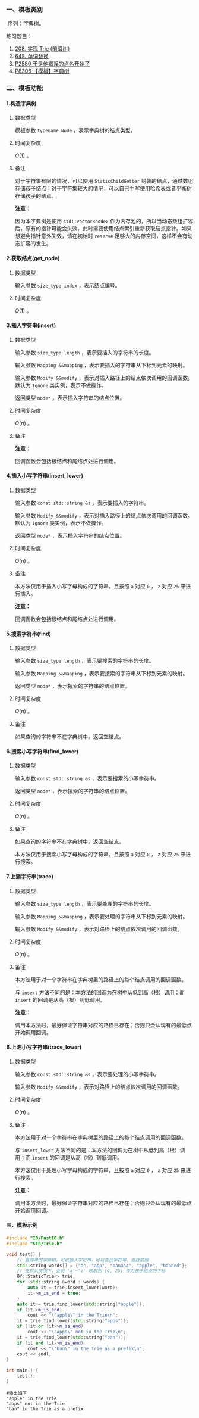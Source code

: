 ### 一、模板类别

​	序列：字典树。

  练习题目：

1. [208. 实现 Trie (前缀树)](https://leetcode.cn/problems/implement-trie-prefix-tree)
2. [648. 单词替换](https://leetcode.cn/problems/replace-words/)
3. [P2580 于是他错误的点名开始了](https://www.luogu.com.cn/problem/P2580)
4. [P8306 【模板】字典树](https://www.luogu.com.cn/problem/P8306)



### 二、模板功能


#### 1.构造字典树

1. 数据类型

   模板参数 `typename Node` ，表示字典树的结点类型。

2. 时间复杂度

   $O(1)$ 。

3. 备注

   对于字符集有限的情况，可以使用 `StaticChildGetter` 封装的结点，通过数组存储孩子结点；对于字符集较大的情况，可以自己手写使用哈希表或者平衡树存储孩子的结点。

   **注意：**

   因为本字典树是使用 `std::vector<node>` 作为内存池的，所以当动态数组扩容后，原有的指针可能会失效。此时需要使用结点索引重新获取结点指针。如果想避免指针意外失效，请在初始时 `reserve` 足够大的内存空间，这样不会有动态扩容的发生。

#### 2.获取结点(get_node)

1. 数据类型

   输入参数 `size_type index` ，表示结点编号。

2. 时间复杂度

    $O(1)$ 。

#### 3.插入字符串(insert)

1. 数据类型

   输入参数 `size_type length` ，表示要插入的字符串的长度。

   输入参数 `Mapping &&mapping` ，表示要插入的字符串从下标到元素的映射。

   输入参数 `Modify &&modify` ，表示对插入路径上的结点依次调用的回调函数。默认为 `Ignore` 类实例，表示不做操作。

   返回类型 `node*` ，表示插入字符串的结点位置。

2. 时间复杂度

   $O(n)$ 。
   
3. 备注

   **注意：**

   回调函数会包括根结点和尾结点处进行调用。

#### 4.插入小写字符串(insert_lower)

1. 数据类型

   输入参数 `const std::string &s` ，表示要插入的字符串。

   输入参数 `Modify &&modify` ，表示对插入路径上的结点依次调用的回调函数。默认为 `Ignore` 类实例，表示不做操作。

   返回类型 `node*` ，表示插入字符串的结点位置。

2. 时间复杂度

   $O(n)$ 。

3. 备注

   本方法仅用于插入小写字母构成的字符串，且按照 `a` 对应 `0` ， `z` 对应 `25` 来进行插入。

   **注意：**

   回调函数会包括根结点和尾结点处进行调用。

#### 5.搜索字符串(find)

1. 数据类型

   输入参数 `size_type length` ，表示要搜索的字符串的长度。

   输入参数 `Mapping &&mapping` ，表示要搜索的字符串从下标到元素的映射。

   返回类型 `node*` ，表示搜索的字符串的结点位置。

2. 时间复杂度

   $O(n)$ 。

3. 备注

   如果查询的字符串不在字典树中，返回空结点。

#### 6.搜索小写字符串(find_lower)

1. 数据类型

   输入参数 `const std::string &s` ，表示要搜索的小写字符串。

   返回类型 `node*` ，表示搜索的字符串的结点位置。

2. 时间复杂度

   $O(n)$ 。

3. 备注

   如果查询的字符串不在字典树中，返回空结点。

   本方法仅用于搜索小写字母构成的字符串，且按照 `a` 对应 `0` ， `z` 对应 `25` 来进行搜索。

#### 7.上溯字符串(trace)

1. 数据类型

   输入参数 `size_type length` ，表示要处理的字符串的长度。

   输入参数 `Mapping &&mapping` ，表示要处理的字符串从下标到元素的映射。

   输入参数 `Modify &&modify` ，表示对路径上的结点依次调用的回调函数。

2. 时间复杂度

   $O(n)$ 。

3. 备注

   本方法用于对一个字符串在字典树里的路径上的每个结点调用的回调函数。

   与 `insert` 方法不同的是：本方法的回调为在树中从低到高（根）调用；而 `insert` 的回调是从高（根）到低调用。

   **注意：**

   调用本方法时，最好保证字符串对应的路径已存在；否则只会从现有的最低点开始调用回调。

#### 8.上溯小写字符串(trace_lower)

1. 数据类型

   输入参数 `const std::string &s` ，表示要处理的小写字符串。

   输入参数 `Modify &&modify` ，表示对路径上的结点依次调用的回调函数。

2. 时间复杂度

   $O(n)$ 。

3. 备注

   本方法用于对一个字符串在字典树里的路径上的每个结点调用的回调函数。

   与 `insert_lower` 方法不同的是：本方法的回调为在树中从低到高（根）调用；而 `insert` 的回调是从高（根）到低调用。

   本方法仅用于处理小写字母构成的字符串，且按照 `a` 对应 `0` ， `z` 对应 `25` 来进行搜索。

   **注意：**

   调用本方法时，最好保证字符串对应的路径已存在；否则只会从现有的最低点开始调用回调。

#### 三、模板示例

```c++
#include "IO/FastIO.h"
#include "STR/Trie.h"

void test() {
    // 最简单的字典树，可以插入字符串，可以查找字符串、查找前缀
    std::string words[] = {"a", "app", "banana", "apple", "banned"};
    // 在默认情况下，会将 'a'~'z' 映射到 [0, 25] 作为孩子结点的下标
    OY::StaticTrie<> trie;
    for (std::string &word : words) {
        auto it = trie.insert_lower(word);
        it->m_is_end = true;
    }
    auto it = trie.find_lower(std::string("apple"));
    if (it->m_is_end)
        cout << "\"apple\" in the Trie\n";
    it = trie.find_lower(std::string("apps"));
    if (!it or !it->m_is_end)
        cout << "\"apps\" not in the Trie\n";
    it = trie.find_lower(std::string("ban"));
    if (it and !it->m_is_end)
        cout << "\"ban\" in the Trie as a prefix\n";
    cout << endl;
}

int main() {
    test();
}
```

```
#输出如下
"apple" in the Trie
"apps" not in the Trie
"ban" in the Trie as a prefix


```

